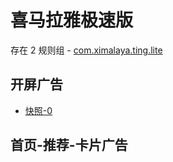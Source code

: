 # 喜马拉雅极速版

存在 2 规则组 - [com.ximalaya.ting.lite](/src/apps/com.ximalaya.ting.lite.ts)

## 开屏广告

- [快照-0](https://gkd-kit.gitee.io/import/13197061)

## 首页-推荐-卡片广告
